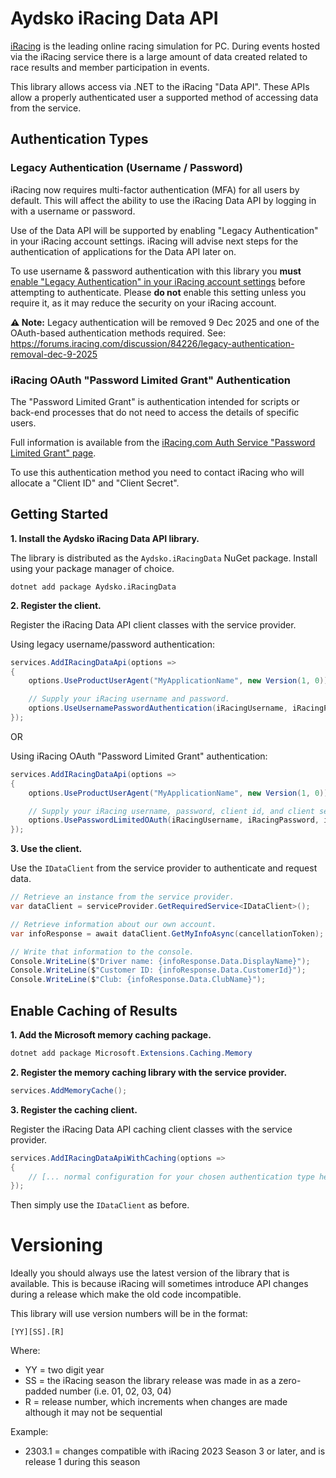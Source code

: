 ﻿# Aydsko iRacing Data API

[iRacing](https://www.iracing.com) is the leading online racing simulation for PC. During events hosted via the iRacing service there is a large amount of data created related to race results and member participation in events.

This library allows access via .NET to the iRacing "Data API". These APIs allow a properly authenticated user a supported method of accessing data from the service.

## Authentication Types

### Legacy Authentication (Username / Password)

iRacing now requires multi-factor authentication (MFA) for all users by default. This will affect the ability to use the iRacing Data API by logging in with a username or password.

Use of the Data API will be supported by enabling "Legacy Authentication" in your iRacing account settings. iRacing will advise next steps for the authentication of applications for the Data API later on.

To use username & password authentication with this library you **must** [enable "Legacy Authentication" in your iRacing account settings](https://support.iracing.com/support/solutions/articles/31000173894-enabling-or-disabling-legacy-read-only-authentication) before attempting to authenticate. Please **do not** enable this setting unless you require it, as it may reduce the security on your iRacing account.

**⚠ Note:** Legacy authentication will be removed 9 Dec 2025 and one of the OAuth-based authentication methods required. See: https://forums.iracing.com/discussion/84226/legacy-authentication-removal-dec-9-2025

### iRacing OAuth "Password Limited Grant" Authentication

The "Password Limited Grant" is authentication intended for scripts or back-end processes that do not need to access the details of specific users.

Full information is available from the [iRacing.com Auth Service "Password Limited Grant" page](https://oauth.iracing.com/oauth2/book/token_endpoint.html#password-limited-grant).

To use this authentication method you need to contact iRacing who will allocate a "Client ID" and "Client Secret".

## Getting Started

**1. Install the Aydsko iRacing Data API library.**

The library is distributed as the `Aydsko.iRacingData` NuGet package. Install using your package manager of choice.

```pwsh
dotnet add package Aydsko.iRacingData
```

**2. Register the client.**

Register the iRacing Data API client classes with the service provider.

Using legacy username/password authentication:

```csharp
services.AddIRacingDataApi(options =>
{
    options.UseProductUserAgent("MyApplicationName", new Version(1, 0));

    // Supply your iRacing username and password.
    options.UseUsernamePasswordAuthentication(iRacingUsername, iRacingPassword);
});
```

OR

Using iRacing OAuth "Password Limited Grant" authentication:

```csharp
services.AddIRacingDataApi(options =>
{
    options.UseProductUserAgent("MyApplicationName", new Version(1, 0));

    // Supply your iRacing username, password, client id, and client secret.
    options.UsePasswordLimitedOAuth(iRacingUsername, iRacingPassword, iRacingClientId, iRacingClientSecret);
});
```

**3. Use the client.**

Use the `IDataClient` from the service provider to authenticate and request data.

```csharp
// Retrieve an instance from the service provider.
var dataClient = serviceProvider.GetRequiredService<IDataClient>();

// Retrieve information about our own account.
var infoResponse = await dataClient.GetMyInfoAsync(cancellationToken);

// Write that information to the console.
Console.WriteLine($"Driver name: {infoResponse.Data.DisplayName}");
Console.WriteLine($"Customer ID: {infoResponse.Data.CustomerId}");
Console.WriteLine($"Club: {infoResponse.Data.ClubName}");
```

## Enable Caching of Results

**1. Add the Microsoft memory caching package.**

```powershell
dotnet add package Microsoft.Extensions.Caching.Memory
```

**2. Register the memory caching library with the service provider.**

```csharp
services.AddMemoryCache();
```

**3. Register the caching client.**

Register the iRacing Data API caching client classes with the service provider.

```csharp
services.AddIRacingDataApiWithCaching(options =>
{
    // [... normal configuration for your chosen authentication type here]
});
```

Then simply use the `IDataClient` as before.

# Versioning

Ideally you should always use the latest version of the library that is available. This is because iRacing will sometimes introduce API changes during a release which make the old code incompatible.

This library will use version numbers will be in the format:

    [YY][SS].[R]

Where:
 - YY = two digit year
 - SS = the iRacing season the library release was made in as a zero-padded number (i.e. 01, 02, 03, 04)
 - R  = release number, which increments when changes are made although it may not be sequential

Example:

 - 2303.1 = changes compatible with iRacing 2023 Season 3 or later, and is release 1 during this season
